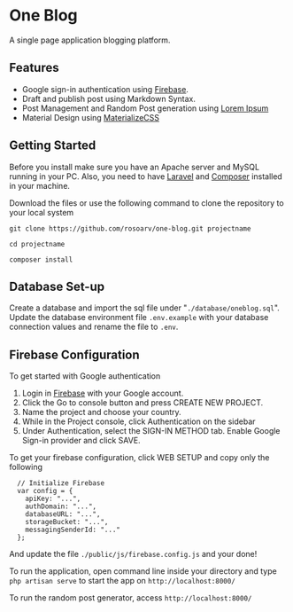 # One Blog
A single page application blogging platform.

## Features
* Google sign-in authentication using [Firebase](https://firebase.google.com).
* Draft and publish post using Markdown Syntax. 
* Post Management and Random Post generation using [Lorem Ipsum](http://www.lipsum.com/)
* Material Design using [MaterializeCSS](http://materializecss.com/)



## Getting Started
Before you install make sure you have an Apache server and MySQL running in your PC. Also, you need to have [Laravel](https://laravel.com/docs/5.4) and [Composer](https://getcomposer.org/) installed in your machine.

Download the files or use the following command to clone the repository to your local system

`git clone https://github.com/rosoarv/one-blog.git projectname`

`cd projectname`

`composer install` 

## Database Set-up
Create a database and import the sql file under "`./database/oneblog.sql`".
Update the database environment file `.env.example` with your database connection values and rename the file to `.env`.

## Firebase Configuration
To get started with Google authentication

1. Login in [Firebase](https://firebase.google.com/) with your Google account.
2. Click the Go to console button and press CREATE NEW PROJECT.
3. Name the project and choose your country.
4. While in the Project console, click Authentication on the sidebar
5. Under Authentication, select the SIGN-IN METHOD tab. Enable Google Sign-in provider and click SAVE.

To get your firebase configuration, click WEB SETUP and copy only the following

`````
  // Initialize Firebase
  var config = {
    apiKey: "...",
    authDomain: "...",
    databaseURL: "...",
    storageBucket: "...",
    messagingSenderId: "..."
  };
```````
And update the file `./public/js/firebase.config.js` and your done!

To run the application, open command line inside your directory and type `php artisan serve` to start the app on `http://localhost:8000/`

To run the random post generator, access `http://localhost:8000/`
